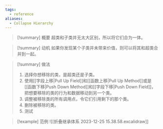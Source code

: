 ```yaml
---
tags:
  - reference
aliases:
  - Collapse Hierarchy
---
```

> [!summary] 概要
> 超类和子类并无太大区别，所以将它们合为一体。

> [!summary] 动机
> 如果你发现某个子类并未带来价值，则可以将其和超类合并到一起。

> [!summary] 做法
> 1. 选择你想移除的类，是超类还是子类。
> 2. 使用[[字段上移|Pull Up Field]]和[[函数上移|Pull Up Method]]或是[[函数下移|Push Down Method]]和[[字段下移|Push Down Field]]，把想要移除的类的行为和数据移动到另一个类。
> 3. 调整被移除类的所有调用点，令它们引用剩下的那个类。
> 4. 删除被移除的类。
> 5. 测试

> [!example] 范例
> ![[折叠继承体系 2023-12-25 15.38.58.excalidraw]]